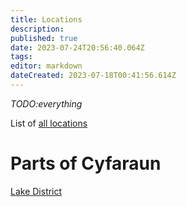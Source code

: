 ```yaml
---
title: Locations
description: 
published: true
date: 2023-07-24T20:56:40.064Z
tags: 
editor: markdown
dateCreated: 2023-07-18T00:41:56.614Z
---
```


*TODO:everything*

List of [all locations](https://dwiki.whateverishere.net/t/location?sort=title)

# Parts of Cyfaraun
[Lake District](/locations/cyfaraun/lake_district)
